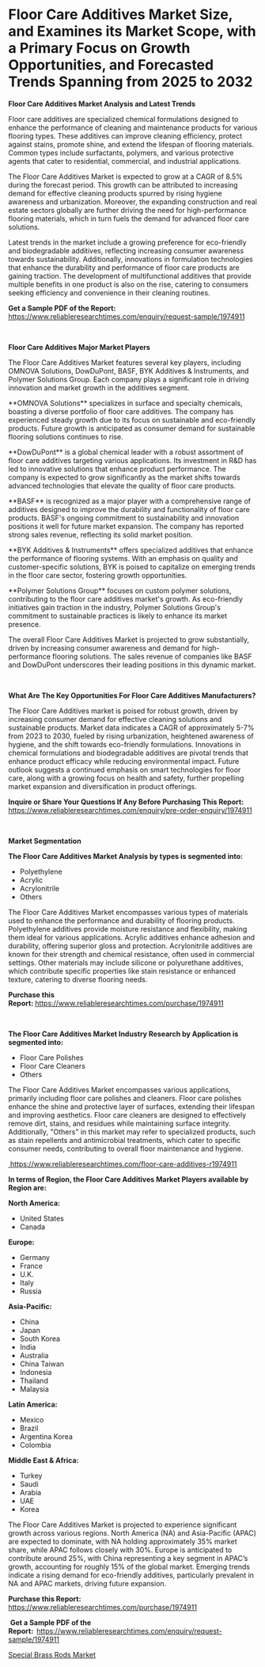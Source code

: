 <p><h1>Floor Care Additives Market Size, and Examines its Market Scope, with a Primary Focus on Growth Opportunities, and Forecasted Trends Spanning from 2025 to 2032</h1></p><p><strong>Floor Care Additives Market Analysis and Latest Trends</strong></p>
<p><p>Floor care additives are specialized chemical formulations designed to enhance the performance of cleaning and maintenance products for various flooring types. These additives can improve cleaning efficiency, protect against stains, promote shine, and extend the lifespan of flooring materials. Common types include surfactants, polymers, and various protective agents that cater to residential, commercial, and industrial applications.</p><p>The Floor Care Additives Market is expected to grow at a CAGR of 8.5% during the forecast period. This growth can be attributed to increasing demand for effective cleaning products spurred by rising hygiene awareness and urbanization. Moreover, the expanding construction and real estate sectors globally are further driving the need for high-performance flooring materials, which in turn fuels the demand for advanced floor care solutions.</p><p>Latest trends in the market include a growing preference for eco-friendly and biodegradable additives, reflecting increasing consumer awareness towards sustainability. Additionally, innovations in formulation technologies that enhance the durability and performance of floor care products are gaining traction. The development of multifunctional additives that provide multiple benefits in one product is also on the rise, catering to consumers seeking efficiency and convenience in their cleaning routines.</p></p>
<p><strong>Get a Sample PDF of the Report:&nbsp;</strong> <a href="https://www.reliableresearchtimes.com/enquiry/request-sample/1974911?utm_campaign=3264&utm_medium=2&utm_source=Github&utm_content=ia&utm_term=03042025&utm_id=floor-care-additives">https://www.reliableresearchtimes.com/enquiry/request-sample/1974911</a></p>
<p>&nbsp;</p>
<p><strong>Floor Care Additives Major Market Players</strong></p>
<p><p>The Floor Care Additives Market features several key players, including OMNOVA Solutions, DowDuPont, BASF, BYK Additives & Instruments, and Polymer Solutions Group. Each company plays a significant role in driving innovation and market growth in the additives segment.</p><p>**OMNOVA Solutions** specializes in surface and specialty chemicals, boasting a diverse portfolio of floor care additives. The company has experienced steady growth due to its focus on sustainable and eco-friendly products. Future growth is anticipated as consumer demand for sustainable flooring solutions continues to rise.</p><p>**DowDuPont** is a global chemical leader with a robust assortment of floor care additives targeting various applications. Its investment in R&D has led to innovative solutions that enhance product performance. The company is expected to grow significantly as the market shifts towards advanced technologies that elevate the quality of floor care products.</p><p>**BASF** is recognized as a major player with a comprehensive range of additives designed to improve the durability and functionality of floor care products. BASF's ongoing commitment to sustainability and innovation positions it well for future market expansion. The company has reported strong sales revenue, reflecting its solid market position.</p><p>**BYK Additives & Instruments** offers specialized additives that enhance the performance of flooring systems. With an emphasis on quality and customer-specific solutions, BYK is poised to capitalize on emerging trends in the floor care sector, fostering growth opportunities.</p><p>**Polymer Solutions Group** focuses on custom polymer solutions, contributing to the floor care additives market's growth. As eco-friendly initiatives gain traction in the industry, Polymer Solutions Group's commitment to sustainable practices is likely to enhance its market presence.</p><p>The overall Floor Care Additives Market is projected to grow substantially, driven by increasing consumer awareness and demand for high-performance flooring solutions. The sales revenue of companies like BASF and DowDuPont underscores their leading positions in this dynamic market.</p></p>
<p>&nbsp;</p>
<p><strong>What Are The Key Opportunities For Floor Care Additives Manufacturers?</strong></p>
<p><p>The Floor Care Additives market is poised for robust growth, driven by increasing consumer demand for effective cleaning solutions and sustainable products. Market data indicates a CAGR of approximately 5-7% from 2023 to 2030, fueled by rising urbanization, heightened awareness of hygiene, and the shift towards eco-friendly formulations. Innovations in chemical formulations and biodegradable additives are pivotal trends that enhance product efficacy while reducing environmental impact. Future outlook suggests a continued emphasis on smart technologies for floor care, along with a growing focus on health and safety, further propelling market expansion and diversification in product offerings.</p></p>
<p><strong>Inquire or Share Your Questions If Any Before Purchasing This Report:</strong> <a href="https://www.reliableresearchtimes.com/enquiry/pre-order-enquiry/1974911?utm_campaign=3264&utm_medium=2&utm_source=Github&utm_content=ia&utm_term=03042025&utm_id=floor-care-additives">https://www.reliableresearchtimes.com/enquiry/pre-order-enquiry/1974911</a></p>
<p>&nbsp;</p>
<p><strong>Market Segmentation</strong></p>
<p><strong>The Floor Care Additives Market Analysis by types is segmented into:</strong></p>
<p><ul><li>Polyethylene</li><li>Acrylic</li><li>Acrylonitrile</li><li>Others</li></ul></p>
<p><p>The Floor Care Additives Market encompasses various types of materials used to enhance the performance and durability of flooring products. Polyethylene additives provide moisture resistance and flexibility, making them ideal for various applications. Acrylic additives enhance adhesion and durability, offering superior gloss and protection. Acrylonitrile additives are known for their strength and chemical resistance, often used in commercial settings. Other materials may include silicone or polyurethane additives, which contribute specific properties like stain resistance or enhanced texture, catering to diverse flooring needs.</p></p>
<p><strong>Purchase this Report:&nbsp;</strong><a href="https://www.reliableresearchtimes.com/purchase/1974911?utm_campaign=3264&utm_medium=2&utm_source=Github&utm_content=ia&utm_term=03042025&utm_id=floor-care-additives">https://www.reliableresearchtimes.com/purchase/1974911</a></p>
<p>&nbsp;</p>
<p><strong>The Floor Care Additives Market Industry Research by Application is segmented into:</strong></p>
<p><ul><li>Floor Care Polishes</li><li>Floor Care Cleaners</li><li>Others</li></ul></p>
<p><p>The Floor Care Additives Market encompasses various applications, primarily including floor care polishes and cleaners. Floor care polishes enhance the shine and protective layer of surfaces, extending their lifespan and improving aesthetics. Floor care cleaners are designed to effectively remove dirt, stains, and residues while maintaining surface integrity. Additionally, "Others" in this market may refer to specialized products, such as stain repellents and antimicrobial treatments, which cater to specific consumer needs, contributing to overall floor maintenance and hygiene.</p></p>
<p><a href="https://www.reliableresearchtimes.com/floor-care-additives-r1974911?utm_campaign=3264&utm_medium=2&utm_source=Github&utm_content=ia&utm_term=03042025&utm_id=floor-care-additives">&nbsp;https://www.reliableresearchtimes.com/floor-care-additives-r1974911</a></p>
<p><strong>In terms of Region, the Floor Care Additives Market Players available by Region are:</strong></p>
<p>
    <p> <strong> North America: </strong>
        <ul>
            <li>United States</li>
            <li>Canada</li>
        </ul>
        </p> 
    <p> <strong> Europe: </strong>
        <ul>
            <li>Germany</li>
            <li>France</li>
            <li>U.K.</li>
            <li>Italy</li>
            <li>Russia</li>
        </ul>
        </p> 
    <p> <strong> Asia-Pacific: </strong>
        <ul>
            <li>China</li>
            <li>Japan</li>
            <li>South Korea</li>
            <li>India</li>
            <li>Australia</li>
            <li>China Taiwan</li>
            <li>Indonesia</li>
            <li>Thailand</li>
            <li>Malaysia</li>
        </ul>
        </p> 
    <p> <strong> Latin America: </strong>
        <ul>
            <li>Mexico</li>
            <li>Brazil</li>
            <li>Argentina Korea</li>
            <li>Colombia</li>
        </ul>
        </p> 
    <p> <strong> Middle East & Africa: </strong>
        <ul>
            <li>Turkey</li>
            <li>Saudi</li>
            <li>Arabia</li>
            <li>UAE</li>
            <li>Korea</li>
        </ul>
    </p>
    </p>
<p><p>The Floor Care Additives Market is projected to experience significant growth across various regions. North America (NA) and Asia-Pacific (APAC) are expected to dominate, with NA holding approximately 35% market share, while APAC follows closely with 30%. Europe is anticipated to contribute around 25%, with China representing a key segment in APAC’s growth, accounting for roughly 15% of the global market. Emerging trends indicate a rising demand for eco-friendly additives, particularly prevalent in NA and APAC markets, driving future expansion.</p></p>
<p><strong>Purchase this Report: </strong><a href="https://www.reliableresearchtimes.com/purchase/1974911?utm_campaign=3264&utm_medium=2&utm_source=Github&utm_content=ia&utm_term=03042025&utm_id=floor-care-additives">https://www.reliableresearchtimes.com/purchase/1974911</a></p>
<p>&nbsp;<strong>Get a Sample PDF of the Report:&nbsp;&nbsp;</strong><a href="https://www.reliableresearchtimes.com/enquiry/request-sample/1974911?utm_campaign=3264&utm_medium=2&utm_source=Github&utm_content=ia&utm_term=03042025&utm_id=floor-care-additives">https://www.reliableresearchtimes.com/enquiry/request-sample/1974911</a></p>
<p><strong></strong></p>
<p><p><a href="https://github.com/failarustic/Market-Research-Report-List-1/blob/main/special-brass-rods-market.md?utm_campaign=3264&utm_medium=2&utm_source=Github&utm_content=ia&utm_term=03042025&utm_id=floor-care-additives">Special Brass Rods Market</a></p></p>